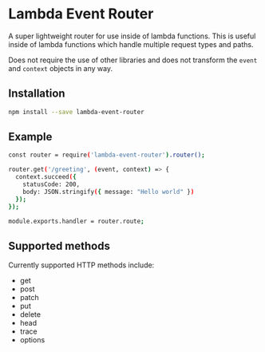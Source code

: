 # Lambda Event Router

A super lightweight router for use inside of lambda functions. This is useful
inside of lambda functions which handle multiple request types and paths.

Does not require the use of other libraries and does not transform the `event`
and `context` objects in any way.

## Installation

```bash
npm install --save lambda-event-router
```

## Example

```bash
const router = require('lambda-event-router').router();

router.get('/greeting', (event, context) => {
  context.succeed({
    statusCode: 200,
    body: JSON.stringify({ message: "Hello world" })
  });
});

module.exports.handler = router.route;
```

## Supported methods

Currently supported HTTP methods include:

* get
* post
* patch
* put
* delete
* head
* trace
* options
